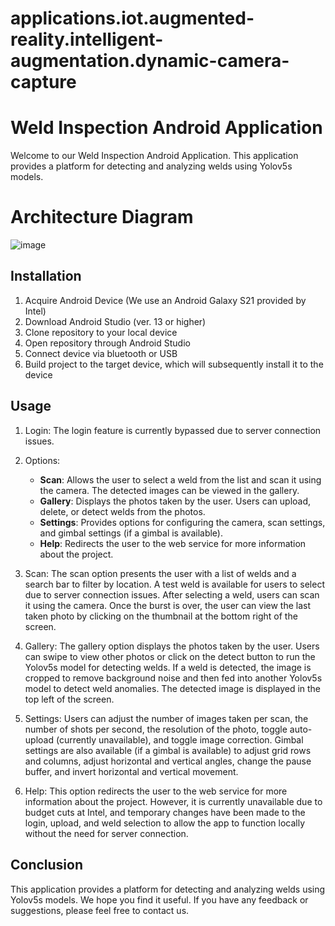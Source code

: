 # applications.iot.augmented-reality.intelligent-augmentation.dynamic-camera-capture
# Weld Inspection Android Application

Welcome to our Weld Inspection Android Application. This application provides a platform for detecting and analyzing welds using Yolov5s models.

# Architecture Diagram

![image](https://github.com/axelwp/applications.iot.augmented-reality.intelligent-augmentation.dynamic-camera-capture/assets/59634858/e331522e-bbdd-4de0-8bc4-d859184475ef)


## Installation

1. Acquire Android Device (We use an Android Galaxy S21 provided by Intel)
2. Download Android Studio (ver. 13 or higher)
3. Clone repository to your local device
4. Open repository through Android Studio
5. Connect device via bluetooth or USB
6. Build project to the target device, which will subsequently install it to the device

## Usage

1. Login: The login feature is currently bypassed due to server connection issues.

2. Options:
   - **Scan**: Allows the user to select a weld from the list and scan it using the camera. The detected images can be viewed in the gallery.
   - **Gallery**: Displays the photos taken by the user. Users can upload, delete, or detect welds from the photos.
   - **Settings**: Provides options for configuring the camera, scan settings, and gimbal settings (if a gimbal is available).
   - **Help**: Redirects the user to the web service for more information about the project.

3. Scan: The scan option presents the user with a list of welds and a search bar to filter by location. A test weld is available for users to select due to server connection issues. After selecting a weld, users can scan it using the camera. Once the burst is over, the user can view the last taken photo by clicking on the thumbnail at the bottom right of the screen.

4. Gallery: The gallery option displays the photos taken by the user. Users can swipe to view other photos or click on the detect button to run the Yolov5s model for detecting welds. If a weld is detected, the image is cropped to remove background noise and then fed into another Yolov5s model to detect weld anomalies. The detected image is displayed in the top left of the screen.

5. Settings: Users can adjust the number of images taken per scan, the number of shots per second, the resolution of the photo, toggle auto-upload (currently unavailable), and toggle image correction. Gimbal settings are also available (if a gimbal is available) to adjust grid rows and columns, adjust horizontal and vertical angles, change the pause buffer, and invert horizontal and vertical movement.

6. Help: This option redirects the user to the web service for more information about the project. However, it is currently unavailable due to budget cuts at Intel, and temporary changes have been made to the login, upload, and weld selection to allow the app to function locally without the need for server connection.

## Conclusion

This application provides a platform for detecting and analyzing welds using Yolov5s models. We hope you find it useful. If you have any feedback or suggestions, please feel free to contact us.
